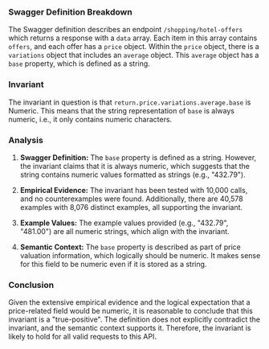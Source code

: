 ### Swagger Definition Breakdown

The Swagger definition describes an endpoint `/shopping/hotel-offers` which returns a response with a `data` array. Each item in this array contains `offers`, and each offer has a `price` object. Within the `price` object, there is a `variations` object that includes an `average` object. This `average` object has a `base` property, which is defined as a string.

### Invariant

The invariant in question is that `return.price.variations.average.base` is Numeric. This means that the string representation of `base` is always numeric, i.e., it only contains numeric characters.

### Analysis

1. **Swagger Definition:** The `base` property is defined as a string. However, the invariant claims that it is always numeric, which suggests that the string contains numeric values formatted as strings (e.g., "432.79").

2. **Empirical Evidence:** The invariant has been tested with 10,000 calls, and no counterexamples were found. Additionally, there are 40,578 examples with 8,076 distinct examples, all supporting the invariant.

3. **Example Values:** The example values provided (e.g., "432.79", "481.00") are all numeric strings, which align with the invariant.

4. **Semantic Context:** The `base` property is described as part of price valuation information, which logically should be numeric. It makes sense for this field to be numeric even if it is stored as a string.

### Conclusion

Given the extensive empirical evidence and the logical expectation that a price-related field would be numeric, it is reasonable to conclude that this invariant is a "true-positive". The definition does not explicitly contradict the invariant, and the semantic context supports it. Therefore, the invariant is likely to hold for all valid requests to this API.
